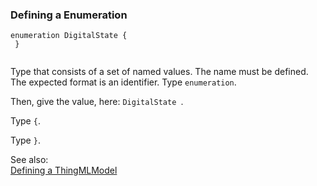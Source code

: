 ### <a name="Defining-a-Enumeration"></a>Defining a Enumeration

```
enumeration DigitalState {
 }


```
Type that consists of a set of named values. The name must be defined. The expected format is an identifier.
Type `enumeration`. 

Then, give the value, here: `DigitalState `.


Type `{`. 

Type `}`. 

See also:<br/>
[Defining a ThingMLModel](Defining-a-ThingMLModel)
